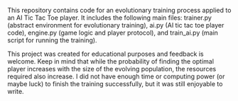 This repository contains code for an evolutionary training process applied to an AI Tic Tac Toe player. It includes the following main files: trainer.py (abstract environment for evolutionary training), ai.py (AI tic tac toe player code), engine.py (game logic and player protocol), and train_ai.py (main script for running the training).

This project was created for educational purposes and feedback is welcome. Keep in mind that while the probability of finding the optimal player increases with the size of the evolving population, the resources required also increase. I did not have enough time or computing power (or maybe luck) to finish the training successfully, but it was still enjoyable to write.